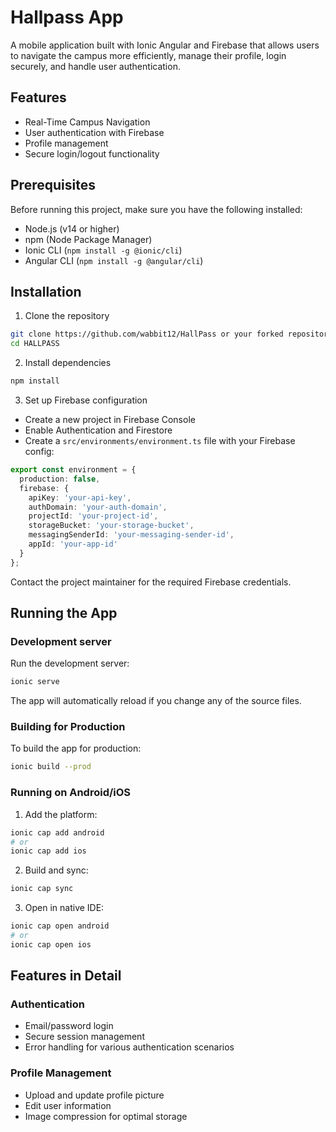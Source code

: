 # Hallpass App

A mobile application built with Ionic Angular and Firebase that allows users to navigate the campus more efficiently, manage their profile, login securely, and handle user authentication.

## Features

-	Real-Time Campus Navigation
- User authentication with Firebase
- Profile management
- Secure login/logout functionality



## Prerequisites

Before running this project, make sure you have the following installed:
- Node.js (v14 or higher)
- npm (Node Package Manager)
- Ionic CLI (`npm install -g @ionic/cli`)
- Angular CLI (`npm install -g @angular/cli`)

## Installation

1. Clone the repository
```bash
git clone https://github.com/wabbit12/HallPass or your forked repository
cd HALLPASS
```

2. Install dependencies
```bash
npm install
```

3. Set up Firebase configuration
- Create a new project in Firebase Console
- Enable Authentication and Firestore
- Create a `src/environments/environment.ts` file with your Firebase config:
```typescript
export const environment = {
  production: false,
  firebase: {
    apiKey: 'your-api-key',
    authDomain: 'your-auth-domain',
    projectId: 'your-project-id',
    storageBucket: 'your-storage-bucket',
    messagingSenderId: 'your-messaging-sender-id',
    appId: 'your-app-id'
  }
};
```

Contact the project maintainer for the required Firebase credentials.

## Running the App

### Development server

Run the development server:
```bash
ionic serve
```

The app will automatically reload if you change any of the source files.

### Building for Production

To build the app for production:
```bash
ionic build --prod
```

### Running on Android/iOS

1. Add the platform:
```bash
ionic cap add android
# or
ionic cap add ios
```

2. Build and sync:
```bash
ionic cap sync
```

3. Open in native IDE:
```bash
ionic cap open android
# or
ionic cap open ios
```

## Features in Detail

### Authentication
- Email/password login
- Secure session management
- Error handling for various authentication scenarios

### Profile Management
- Upload and update profile picture
- Edit user information
- Image compression for optimal storage
